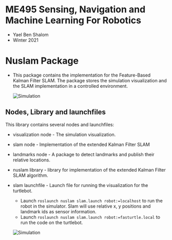 # ME495 Sensing, Navigation and Machine Learning For Robotics
* Yael Ben Shalom
* Winter 2021


# Nuslam Package
* This package contains the implementation for the Feature-Based Kalman Filter SLAM. The package stores the simulation visualization and the SLAM implementation in a controlled environment.<br>


    ![Simulation](https://github.com/ME495-Navigation/assignment-YaelBenShalom/blob/master/nuslam/images/slam2.gif)


## Nodes, Library and launchfiles
This library contains several nodes and launchfiles:
- visualization node - The simulation visualization.
- slam node - Implementation of the extended Kalman Filter SLAM
- landmarks node - A package to detect landmarks and publish their relative locations.


- nuslam library - library for implementation of the extended Kalman Filter SLAM algorithm.


- slam launchfile - Launch file for running the visualization for the turtlebot.
    * Launch `roslaunch nuslam slam.launch robot:=localhost` to run the robot in the simulator. Slam will use relative x, y positions and landmark ids as sensor information.
    * Launch `roslaunch nuslam slam.launch robot:=fasturtle.local` to run the code on the turtlebot.



    ![Simulation](https://github.com/ME495-Navigation/assignment-YaelBenShalom/blob/master/nuslam/images/simulation.png)
